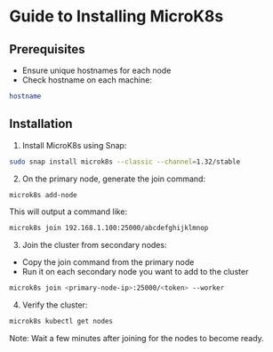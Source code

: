 # Guide to Installing MicroK8s

## Prerequisites

- Ensure unique hostnames for each node
- Check hostname on each machine:

```bash
hostname
```

## Installation

1. Install MicroK8s using Snap:

```bash
sudo snap install microk8s --classic --channel=1.32/stable
```

2. On the primary node, generate the join command:

```bash
microk8s add-node
```

This will output a command like:

```bash
microk8s join 192.168.1.100:25000/abcdefghijklmnop
```

3. Join the cluster from secondary nodes:

- Copy the join command from the primary node
- Run it on each secondary node you want to add to the cluster

```bash
microk8s join <primary-node-ip>:25000/<token> --worker
```

4. Verify the cluster:

```bash
microk8s kubectl get nodes
```

Note: Wait a few minutes after joining for the nodes to become ready.
